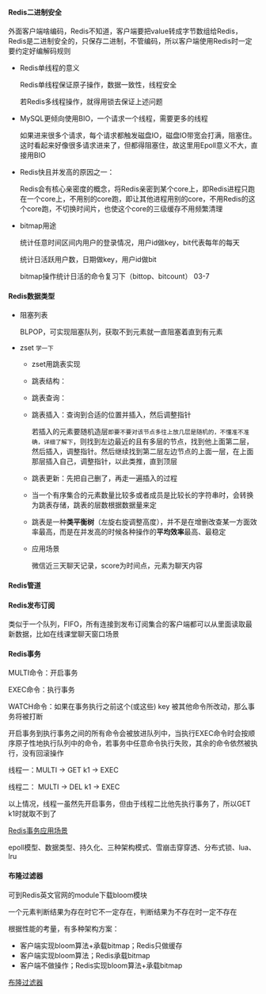 #### Redis二进制安全

外面客户端啥编码，Redis不知道，客户端要把value转成字节数组给Redis，Redis是二进制安全的，只保存二进制，不管编码，所以客户端使用Redis时一定要约定好编解码规则

- Redis单线程的意义

  Redis单线程保证原子操作，数据一致性，线程安全

  若Redis多线程操作，就得用锁去保证上述问题

- MySQL更倾向使用BIO，一个请求一个线程，需要更多的线程

  如果进来很多个请求，每个请求都触发磁盘IO，磁盘IO带宽会打满，阻塞住。这时看起来好像很多请求进来了，但都得阻塞住，故这里用Epoll意义不大，直接用BIO

- Redis快且并发高的原因之一：

  Redis会有核心亲密度的概念，将Redis亲密到某个core上，即Redis进程只跑在一个core上，不用别的core跑，即让其他进程用别的core，不用Redis的这个core跑，不切换时间片，也使这个core的三级缓存不用频繁清理

- bitmap用途

  统计任意时间区间内用户的登录情况，用户id做key，bit代表每年的每天

  统计日活跃用户数，日期做key，用户id做bit

  bitmap操作统计日活的命令复习下（bittop、bitcount）  03-7



#### Redis数据类型

- 阻塞列表

  BLPOP，可实现阻塞队列，获取不到元素就一直阻塞着直到有元素

- zset
  `学一下`

  - zset用跳表实现

  - 跳表结构：

  - 跳表查询：

  - 跳表插入：查询到合适的位置并插入，然后调整指针

    若插入的元素要随机造层`即要不要对该节点多往上放几层是随机的，不懂准不准确，详细了解下`，则找到左边最近的且有多层的节点，找到他上面第二层，然后插入，调整指针。然后继续找到第二层左边节点的上面一层，在上面那层插入自己，调整指针，以此类推，直到顶层

  - 跳表更新：先把自己删了，再走一遍插入的过程

  - 当一个有序集合的元素数量比较多或者成员是比较长的字符串时，会转换为跳表存储，跳表的层数根据数据量来定

  - 跳表是一种**类平衡树**（左旋右旋调整高度），并不是在增删改查某一方面效率最高，而是在并发高的时候各种操作的**平均效率**最高、最稳定

  - 应用场景

    微信近三天聊天记录，score为时间点，元素为聊天内容



#### Redis管道



#### Redis发布订阅

类似于一个队列，FIFO，所有连接到发布订阅集合的客户端都可以从里面读取最新数据，比如在线课堂聊天窗口场景



#### Redis事务

MULTI命令：开启事务

EXEC命令：执行事务

WATCH命令：如果在事务执行之前这个(或这些) key 被其他命令所改动，那么事务将被打断

开启事务到执行事务之间的所有命令会被放进队列中，当执行EXEC命令时会按顺序原子性地执行队列中的命令，若事务中任意命令执行失败，其余的命令依然被执行，没有回滚操作

线程一：MULTI                  -> GET k1                 -> EXEC

线程二：                 MULTI -> DEL k1   -> EXEC

以上情况，线程一虽然先开启事务，但由于线程二比他先执行事务了，所以GET k1时就取不到了

[Redis事务应用场景](https://blog.csdn.net/weixin_30585437/article/details/97959479)

epoll模型、数据类型、持久化、三种架构模式、雪崩击穿穿透、分布式锁、lua、lru



#### 布隆过滤器

可到Redis英文官网的module下载bloom模块

一个元素判断结果为存在时它不一定存在，判断结果为不存在时一定不存在

根据性能的考量，有多种架构方案：

- 客户端实现bloom算法+承载bitmap；Redis只做缓存
- 客户端实现bloom算法；Redis承载bitmap
- 客户端不做操作；Redis实现bloom算法+承载bitmap

[布隆过滤器](https://developer.aliyun.com/article/773205)

